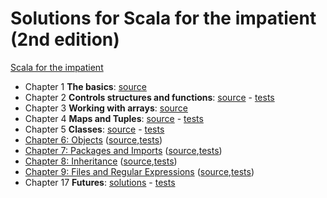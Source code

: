 # Solutions for Scala for the impatient (2nd edition)

  [Scala for the impatient](https://horstmann.com/scala/)
  
  - Chapter 1 **The basics**: [source](https://github.com/lcguerrerocovo/scala-impatient/blob/master/src/main/scala/impatient_exercises/Chapter01.scala)
  - Chapter 2 **Controls structures and functions**: [source](https://github.com/lcguerrerocovo/scala-impatient/blob/master/src/main/scala/impatient_exercises/Chapter02.scala) - [tests](https://github.com/lcguerrerocovo/scala-impatient/blob/master/src/test/scala/impatient_exercises/Chapter02Test.scala)
  - Chapter 3 **Working with arrays**: [source](https://github.com/lcguerrerocovo/scala-impatient/blob/master/src/main/scala/impatient_exercises/Chapter03.scala)
  - Chapter 4 **Maps and Tuples**: [source](https://github.com/lcguerrerocovo/scala-impatient/blob/master/src/main/scala/impatient_exercises/Chapter04.scala) - [tests](https://github.com/lcguerrerocovo/scala-impatient/blob/master/src/test/scala/impatient_exercises/Chapter04Test.scala)
  - Chapter 5 **Classes**: [source](https://github.com/lcguerrerocovo/scala-impatient/blob/master/src/main/scala/impatient_exercises/Chapter05.scala) - [tests](https://github.com/lcguerrerocovo/scala-impatient/blob/master/src/test/scala/impatient_exercises/Chapter05Test.scala)
  - [Chapter 6: Objects](docs/Chapter06.scala.html) ([source](https://github.com/lcguerrerocovo/scala-impatient/blob/master/src/main/scala/impatient_exercises/Chapter06.scala),[tests](https://github.com/lcguerrerocovo/scala-impatient/blob/master/src/test/scala/impatient_exercises/Chapter06Test.scala))
  - [Chapter 7: Packages and Imports](docs/Chapter07.scala.html) ([source](https://github.com/lcguerrerocovo/scala-impatient/blob/master/src/main/scala/impatient_exercises/Chapter07.scala),[tests](https://github.com/lcguerrerocovo/scala-impatient/blob/master/src/test/scala/impatient_exercises/Chapter07Test.scala))
  - [Chapter 8: Inheritance](docs/Chapter08.scala.html) ([source](https://github.com/lcguerrerocovo/scala-impatient/blob/master/src/main/scala/impatient_exercises/Chapter08.scala),[tests](https://github.com/lcguerrerocovo/scala-impatient/blob/master/src/test/scala/impatient_exercises/Chapter08Test.scala))
  - [Chapter 9: Files and Regular Expressions](docs/Chapter09.scala.html) ([source](https://github.com/lcguerrerocovo/scala-impatient/blob/master/src/main/scala/impatient_exercises/Chapter09.scala),[tests](https://github.com/lcguerrerocovo/scala-impatient/blob/master/src/test/scala/impatient_exercises/Chapter09Test.scala))
  - Chapter 17 **Futures**: [solutions](https://github.com/lcguerrerocovo/scala-impatient/blob/master/src/main/scala/impatient_exercises/Chapter17.scala) - [tests](https://github.com/lcguerrerocovo/scala-impatient/blob/master/src/test/scala/impatient_exercises/Chapter17Test.scala)
